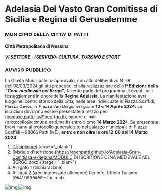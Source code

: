 # Adelasia Del Vasto Gran Comitissa di Sicilia e Regina di Gerusalemme

### MUNICIPIO DELLA CITTA’ DI PATTI
#### Città Metropolitana di Messina
##### VI SETTORE - I SERVIZIO: CULTURA, TURISMO E SPORT
### AVVISO PUBBLICO
La Giunta Municipale ha approvato, con atto deliberativo N. 68 dell’08/03/2024 gli atti propedeutici alla realizzazione della **Iª Edizione della *“Cena medievale nel Borgo”***, facente parte del programma di eventi per i festeggiamenti in onore della **Regina Adelasia**. La manifestazione avrà luogo nel centro storico della città, nelle aree individuate in Piazza Scaffidi, Piazza Cavour e Piazza San Biagio nei giorni **13 e 14 Aprile 2024**.
Le iscrizioni dovranno essere presentate a mezzo pec ([comune.patti.me@pec.itgo.it](mailto:comune.patti.me@pec.itgo.it)), oppure e-mail ([protocollo@comune.patti.me.it](mailto:protocollo@comune.patti.me.it)) entro giorno **14 Marzo 2024**. Se presentate brevi manu al protocollo generale sito nel palazzo municipale di Piazza Scaffidi – 98066 Patti (ME), **entro e non oltre le ore 12:00 del 14 Marzo 2024**.

1) [Disciplinare](https://openpatti.github.io/Adelasia-Gran-Comitissa-e-Regina/contents/DISCIPLINARE.PDF){:target="_blank"}   
2) [Modulo d'iscrizione](https://openpatti.github.io/Adelasia-Gran-Comitissa-e-Regina/MODULO DI ISCRIZIONE CENA MEDIEVALE NEL BORGO.docx){:target="_blank"}  
3) Allegato 1 (dichiarazione)  
4) Allegati 2 (aree interessate all’evento) Per info: Ufficio Turismo (0941/1939999 – Int. n. 4)

![img](https://openpatti.github.io/Adelasia-Gran-Comitissa-e-Regina/contents/area_cavour.jpeg) ![img](https://openpatti.github.io/Adelasia-Gran-Comitissa-e-Regina/contents/area_san_biagio.jpeg) 

